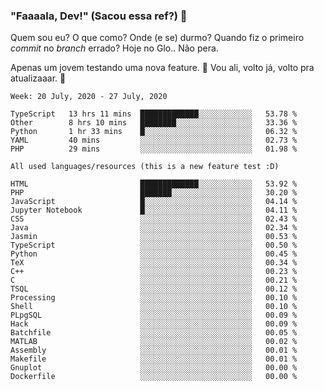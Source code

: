 ### "Faaaala, Dev!" (Sacou essa ref?) 👋

Quem sou eu? O que como? Onde (e se) durmo? Quando fiz o primeiro *commit* no *branch* errado?
Hoje no Glo.. Não pera.

Apenas um jovem testando uma nova feature. :musical_note: Vou ali, volto já, volto pra atualizaaar. :musical_note:

<!--
**Elyabe/Elyabe** is a ✨ _special_ ✨ repository because its `README.md` (this file) appears on your GitHub profile.

Here are some ideas to get you started:

- 🔭 I’m currently working on ...
- 🌱 I’m currently learning ...
- 👯 I’m looking to collaborate on ...
- 🤔 I’m looking for help with ...
- 💬 Ask me about ...
- 📫 How to reach me: ...
- 😄 Pronouns: ...
- ⚡ Fun fact: ...
-->

<!--START_SECTION:waka-->
```text
Week: 20 July, 2020 - 27 July, 2020

TypeScript   13 hrs 11 mins  █████████████░░░░░░░░░░░░   53.78 % 
Other        8 hrs 10 mins   ████████░░░░░░░░░░░░░░░░░   33.36 % 
Python       1 hr 33 mins    █░░░░░░░░░░░░░░░░░░░░░░░░   06.32 % 
YAML         40 mins         ░░░░░░░░░░░░░░░░░░░░░░░░░   02.73 % 
PHP          29 mins         ░░░░░░░░░░░░░░░░░░░░░░░░░   01.98 %
```


```text
All used languages/resources (this is a new feature test :D)

HTML                         █████████████░░░░░░░░░░░░   53.92 % 
PHP                          ███████░░░░░░░░░░░░░░░░░░   30.20 % 
JavaScript                   █░░░░░░░░░░░░░░░░░░░░░░░░   04.14 % 
Jupyter Notebook             █░░░░░░░░░░░░░░░░░░░░░░░░   04.11 % 
CSS                          ░░░░░░░░░░░░░░░░░░░░░░░░░   02.43 % 
Java                         ░░░░░░░░░░░░░░░░░░░░░░░░░   02.34 % 
Jasmin                       ░░░░░░░░░░░░░░░░░░░░░░░░░   00.53 % 
TypeScript                   ░░░░░░░░░░░░░░░░░░░░░░░░░   00.50 % 
Python                       ░░░░░░░░░░░░░░░░░░░░░░░░░   00.45 % 
TeX                          ░░░░░░░░░░░░░░░░░░░░░░░░░   00.34 % 
C++                          ░░░░░░░░░░░░░░░░░░░░░░░░░   00.23 % 
C                            ░░░░░░░░░░░░░░░░░░░░░░░░░   00.21 % 
TSQL                         ░░░░░░░░░░░░░░░░░░░░░░░░░   00.12 % 
Processing                   ░░░░░░░░░░░░░░░░░░░░░░░░░   00.10 % 
Shell                        ░░░░░░░░░░░░░░░░░░░░░░░░░   00.10 % 
PLpgSQL                      ░░░░░░░░░░░░░░░░░░░░░░░░░   00.09 % 
Hack                         ░░░░░░░░░░░░░░░░░░░░░░░░░   00.09 % 
Batchfile                    ░░░░░░░░░░░░░░░░░░░░░░░░░   00.05 % 
MATLAB                       ░░░░░░░░░░░░░░░░░░░░░░░░░   00.02 % 
Assembly                     ░░░░░░░░░░░░░░░░░░░░░░░░░   00.01 % 
Makefile                     ░░░░░░░░░░░░░░░░░░░░░░░░░   00.01 % 
Gnuplot                      ░░░░░░░░░░░░░░░░░░░░░░░░░   00.00 % 
Dockerfile                   ░░░░░░░░░░░░░░░░░░░░░░░░░   00.00 %
```
<!--END_SECTION:waka-->
